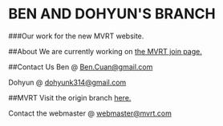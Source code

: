 # BEN AND DOHYUN'S BRANCH

###Our work for the new MVRT website.

##About
We are currently working on [the MVRT join page.](mvrt.com/join) 

##Contact Us
Ben @ Ben.Cuan@gmail.com

Dohyun @ dohyunk314@gmail.com

##MVRT
Visit the origin branch [here.](https://github.com/mvrt-115/MVRT_Site)

Contact the webmaster @ webmaster@mvrt.com

